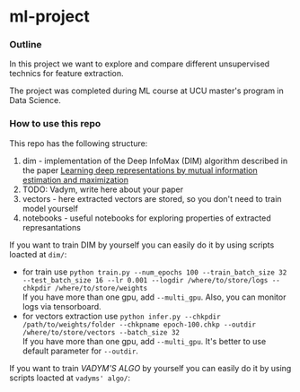 # ml-project

### Outline

In this project we want to explore and compare different unsupervised technics for feature extraction. 

The project was completed during ML course at UCU master's program in Data Science.

### How to use this repo 

This repo has the following structure:
 1. dim - implementation of the Deep InfoMax (DIM) algorithm described in the paper [Learning deep representations by mutual information estimation and maximization](https://arxiv.org/abs/1808.06670)
 2. TODO: Vadym, write here about your paper
 3. vectors - here extracted vectors are stored, so you don't need to train model yourself
 4. notebooks - useful notebooks for exploring properties of extracted represantations
 
 If you want to train DIM by yourself you can easily do it by using scripts loacted at `dim/`:
  * for train use ```python train.py --num_epochs 100 --train_batch_size 32 --test_batch_size 16 --lr 0.001 --logdir /where/to/store/logs --chkpdir /where/to/store/weights```  
  If you have more than one gpu, add `--multi_gpu`. Also, you can monitor logs via tensorboard.
  * for vectors extraction use ```python infer.py --chkpdir /path/to/weights/folder --chkpname epoch-100.chkp --outdir /where/to/store/vectors --batch_size 32```  
  If you have more than one gpu, add `--multi_gpu`. It's better to use default parameter for ```--outdir```.
  
  If you want to train *VADYM'S ALGO* by yourself you can easily do it by using scripts loacted at `vadyms' algo/`:
  
